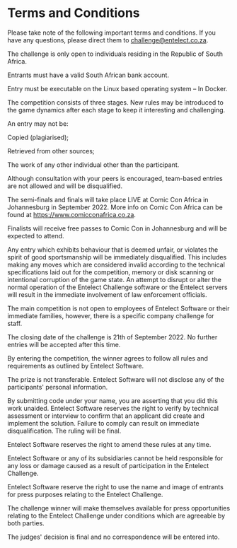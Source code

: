 # Terms and Conditions
Please take note of the following important terms and conditions. If you have any questions, please direct them to challenge@entelect.co.za. 

The challenge is only open to individuals residing in the Republic of South Africa. 

Entrants must have a valid South African bank account. 

Entry must be executable on the Linux based operating system – In Docker. 

The competition consists of three stages. New rules may be introduced to the game dynamics after each stage to keep it interesting and challenging. 

An entry may not be: 

Copied (plagiarised); 

Retrieved from other sources; 

The work of any other individual other than the participant. 

Although consultation with your peers is encouraged, team-based entries are not allowed and will be disqualified. 

The semi-finals and finals will take place LIVE at Comic Con Africa in Johannesburg in September 2022. More info on Comic Con Africa can be found at https://www.comicconafrica.co.za. 

Finalists will receive free passes to Comic Con in Johannesburg and will be expected to attend. 

Any entry which exhibits behaviour that is deemed unfair, or violates the spirit of good sportsmanship will be immediately disqualified. This includes making any moves which are considered invalid according to the technical specifications laid out for the competition, memory or disk scanning or intentional corruption of the game state. An attempt to disrupt or alter the normal operation of the Entelect Challenge software or the Entelect servers will result in the immediate involvement of law enforcement officials. 

The main competition is not open to employees of Entelect Software or their immediate families, however, there is a specific company challenge for staff. 

The closing date of the challenge is 21th of September 2022. No further entries will be accepted after this time. 

By entering the competition, the winner agrees to follow all rules and requirements as outlined by Entelect Software. 

The prize is not transferable. Entelect Software will not disclose any of the participants' personal information. 

By submitting code under your name, you are asserting that you did this work unaided. Entelect Software reserves the right to verify by technical assessment or interview to confirm that an applicant did create and implement the solution. Failure to comply can result on immediate disqualification. The ruling will be final. 

Entelect Software reserves the right to amend these rules at any time. 

Entelect Software or any of its subsidiaries cannot be held responsible for any loss or damage caused as a result of participation in the Entelect Challenge. 

Entelect Software reserve the right to use the name and image of entrants for press purposes relating to the Entelect Challenge. 

The challenge winner will make themselves available for press opportunities relating to the Entelect Challenge under conditions which are agreeable by both parties. 

The judges' decision is final and no correspondence will be entered into. 